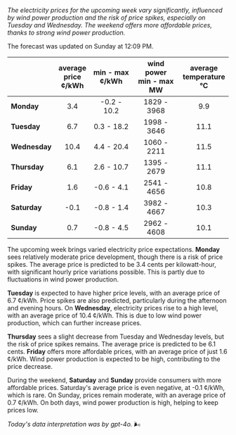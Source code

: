 *The electricity prices for the upcoming week vary significantly, influenced by wind power production and the risk of price spikes, especially on Tuesday and Wednesday. The weekend offers more affordable prices, thanks to strong wind power production.*

The forecast was updated on Sunday at 12:09 PM.

|              | average<br>price<br>¢/kWh | min - max<br>¢/kWh | wind power<br>min - max<br>MW | average<br>temperature<br>°C |
|:-------------|:----------------:|:----------------:|:-------------:|:-------------:|
| **Monday**   | 3.4              | -0.2 - 10.2      | 1829 - 3968   | 9.9           |
| **Tuesday**  | 6.7              | 0.3 - 18.2       | 1998 - 3646   | 11.1          |
| **Wednesday**| 10.4             | 4.4 - 20.4       | 1060 - 2211   | 11.5          |
| **Thursday** | 6.1              | 2.6 - 10.7       | 1395 - 2679   | 11.1          |
| **Friday**   | 1.6              | -0.6 - 4.1       | 2541 - 4656   | 10.8          |
| **Saturday** | -0.1             | -0.8 - 1.4       | 3982 - 4667   | 10.3          |
| **Sunday**   | 0.7              | -0.8 - 4.5       | 2962 - 4608   | 10.1          |

The upcoming week brings varied electricity price expectations. **Monday** sees relatively moderate price development, though there is a risk of price spikes. The average price is predicted to be 3.4 cents per kilowatt-hour, with significant hourly price variations possible. This is partly due to fluctuations in wind power production.

**Tuesday** is expected to have higher price levels, with an average price of 6.7 ¢/kWh. Price spikes are also predicted, particularly during the afternoon and evening hours. On **Wednesday**, electricity prices rise to a high level, with an average price of 10.4 ¢/kWh. This is due to low wind power production, which can further increase prices.

**Thursday** sees a slight decrease from Tuesday and Wednesday levels, but the risk of price spikes remains. The average price is predicted to be 6.1 cents. **Friday** offers more affordable prices, with an average price of just 1.6 ¢/kWh. Wind power production is expected to be high, contributing to the price decrease.

During the weekend, **Saturday** and **Sunday** provide consumers with more affordable prices. Saturday's average price is even negative, at -0.1 ¢/kWh, which is rare. On Sunday, prices remain moderate, with an average price of 0.7 ¢/kWh. On both days, wind power production is high, helping to keep prices low.

*Today's data interpretation was by gpt-4o.* 🌬️
